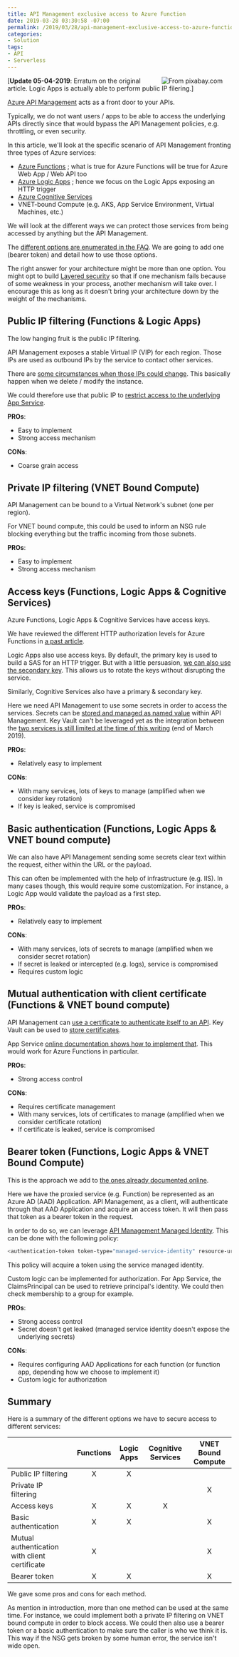 ```yaml
---
title: API Management exclusive access to Azure Function
date: 2019-03-28 03:30:58 -07:00
permalink: /2019/03/28/api-management-exclusive-access-to-azure-function/
categories:
- Solution
tags:
- API
- Serverless
---
```

<img style="float:right;padding-right:20px;" title="From pixabay.com" src="/assets/posts/2019/1/api-management-exclusive-access-to-azure-function/armor-army-ax-226746-e1553699579439.jpg" />

[<strong>Update 05-04-2019</strong>:  Erratum on the original article.  Logic Apps is actually able to perform public IP filering.]

<a href="https://docs.microsoft.com/en-us/azure/api-management/api-management-key-concepts">Azure API Management</a> acts as a front door to your APIs.

Typically, we do not want users / apps to be able to access the underlying APIs directly since that would bypass the API Management policies, e.g. throttling, or even security.

In this article, we'll look at the specific scenario of API Management fronting three types of Azure services:

<ul>
<li><a href="https://docs.microsoft.com/en-us/azure/azure-functions/functions-overview">Azure Functions</a> ; what is true for Azure Functions will be true for Azure Web App / Web API too</li>
<li><a href="https://docs.microsoft.com/en-us/azure/logic-apps/logic-apps-overview">Azure Logic Apps</a> ; hence we focus on the Logic Apps exposing an HTTP trigger</li>
<li><a href="https://docs.microsoft.com/en-us/azure/cognitive-services/">Azure Cognitive Services</a></li>
<li>VNET-bound Compute (e.g. AKS, App Service Environment, Virtual Machines, etc.)</li>
</ul>

We will look at the different ways we can protect those services from being accessed by anything but the API Management.

The <a href="https://docs.microsoft.com/en-us/azure/api-management/api-management-faq#how-can-i-secure-the-connection-between-the-api-management-gateway-and-my-back-end-services">different options are enumerated in the FAQ</a>.  We are going to add one (bearer token) and detail how to use those options.

The right answer for your architecture might be more than one option.  You might opt to build <a href="https://en.wikipedia.org/wiki/Layered_security">Layered security</a> so that if one mechanism fails because of some weakness in your process, another mechanism will take over.  I encourage this as long as it doesn't bring your architecture down by the weight of the mechanisms.

<h2>Public IP filtering (Functions &amp; Logic Apps)</h2>

The low hanging fruit is the public IP filtering.

API Management exposes a stable Virtual IP (VIP) for each region.  Those IPs are used as outbound IPs by the service to contact other services.

There are <a href="https://docs.microsoft.com/en-us/azure/api-management/api-management-faq#is-the-api-management-gateway-ip-address-constant-can-i-use-it-in-firewall-rules">some circumstances when those IPs could change</a>.  This basically happen when we delete / modify the instance.

We could therefore use that public IP to <a href="https://docs.microsoft.com/en-us/azure/app-service/app-service-ip-restrictions">restrict access to the underlying App Service</a>.

<strong>PROs</strong>:
* Easy to implement
* Strong access mechanism

<strong>CONs</strong>:
* Coarse grain access

<h2>Private IP filtering (VNET Bound Compute)</h2>

API Management can be bound to a Virtual Network's subnet (one per region).

For VNET bound compute, this could be used to inform an NSG rule blocking everything but the traffic incoming from those subnets.

<strong>PROs</strong>:
* Easy to implement
* Strong access mechanism

<h2>Access keys (Functions, Logic Apps &amp; Cognitive Services)</h2>

Azure Functions, Logic Apps &amp; Cognitive Services have access keys.

We have reviewed the different HTTP authorization levels for Azure Functions in <a href="https://vincentlauzon.com/2017/12/04/azure-functions-http-authorization-levels/">a past article</a>.

Logic Apps also use access keys.  By default, the primary key is used to build a SAS for an HTTP trigger.  But with a little persuasion, <a href="https://docs.microsoft.com/en-us/azure/logic-apps/logic-apps-securing-a-logic-app#primary-secondary-key">we can also use the secondary key</a>.  This allows us to rotate the keys without disrupting the service.

Similarly, Cognitive Services also have a primary &amp; secondary key.

Here we need API Management to use some secrets in order to access the services.  Secrets can be <a href="https://docs.microsoft.com/en-us/azure/api-management/api-management-howto-properties">stored and managed as named value</a> within API Management.  Key Vault can't be leveraged yet as the integration between the <a href="https://docs.microsoft.com/en-us/azure/api-management/api-management-howto-use-managed-service-identity">two services is still limited at the time of this writing</a> (end of March 2019).

<strong>PROs</strong>:
* Relatively easy to implement

<strong>CONs</strong>:
* With many services, lots of keys to manage (amplified when we consider key rotation)
* If key is leaked, service is compromised

<h2>Basic authentication (Functions, Logic Apps &amp; VNET bound compute)</h2>

We can also have API Management sending some secrets clear text within the request, either within the URL or the payload.

This can often be implemented with the help of infrastructure (e.g. IIS).  In many cases though, this would require some customization.  For instance, a Logic App would validate the payload as a first step.

<strong>PROs</strong>:
* Relatively easy to implement

<strong>CONs</strong>:
* With many services, lots of secrets to manage (amplified when we consider secret rotation)
* If secret is leaked or intercepted (e.g. logs), service is compromised
* Requires custom logic

<h2>Mutual authentication with client certificate (Functions &amp; VNET bound compute)</h2>

API Management can <a href="https://docs.microsoft.com/en-us/azure/api-management/api-management-howto-mutual-certificates-for-clients">use a certificate to authenticate itself to an API</a>.  Key Vault can be used to <a href="https://docs.microsoft.com/en-us/azure/api-management/api-management-howto-use-managed-service-identity#use-the-managed-service-identity-to-access-other-resources">store certificates</a>.

App Service <a href="https://docs.microsoft.com/en-ca/azure/app-service/app-service-web-configure-tls-mutual-auth">online documentation shows how to implement that</a>.  This would work for Azure Functions in particular.

<strong>PROs</strong>:
* Strong access control

<strong>CONs</strong>:
* Requires certificate management
* With many services, lots of certificates to manage (amplified when we consider certificate rotation)
* If certificate is leaked, service is compromised

<h2>Bearer token (Functions, Logic Apps &amp; VNET Bound Compute)</h2>

This is the approach we add to <a href="https://docs.microsoft.com/en-us/azure/api-management/api-management-faq#how-can-i-secure-the-connection-between-the-api-management-gateway-and-my-back-end-services">the ones already documented online</a>.

Here we have the proxied service (e.g. Function) be represented as an Azure AD (AAD) Application.  API Management, as a client, will authenticate through that AAD Application and acquire an access token.  It will then pass that token as a bearer token in the request.

In order to do so, we can leverage <a href="https://docs.microsoft.com/en-us/azure/api-management/api-management-howto-use-managed-service-identity">API Management Managed Identity</a>.  This can be done with the following policy:

```bash
<authentication-token token-type="managed-service-identity" resource-url="AAD APPLICATION ID" />
```

This policy will acquire a token using the service managed identity.

Custom logic can be implemented for authorization.  For App Service, the ClaimsPrincipal can be used to retrieve principal's identity.  We could then check membership to a group for example.

<strong>PROs</strong>:
* Strong access control
* Secret doesn't get leaked (managed service identity doesn't expose the underlying secrets)

<strong>CONs</strong>:
* Requires configuring AAD Applications for each function (or function app, depending how we choose to implement it)
* Custom logic for authorization

<h2>Summary</h2>

Here is a summary of the different options we have to secure access to different services:

<table>
<thead>
<tr>
  <th></th>
  <th align="center">Functions</th>
  <th align="center">Logic Apps</th>
  <th align="center">Cognitive Services</th>
  <th align="center">VNET Bound Compute</th>
</tr>
</thead>
<tbody>
<tr>
  <td>Public IP filtering</td>
  <td align="center">X</td>
  <td align="center">X</td>
  <td align="center"></td>
  <td align="center"></td>
</tr>
<tr>
  <td>Private IP filtering</td>
  <td align="center"></td>
  <td align="center"></td>
  <td align="center"></td>
  <td align="center">X</td>
</tr>
<tr>
  <td>Access keys</td>
  <td align="center">X</td>
  <td align="center">X</td>
  <td align="center">X</td>
  <td align="center"></td>
</tr>
<tr>
  <td>Basic authentication</td>
  <td align="center">X</td>
  <td align="center">X</td>
  <td align="center"></td>
  <td align="center">X</td>
</tr>
<tr>
  <td>Mutual authentication with client certificate</td>
  <td align="center">X</td>
  <td align="center"></td>
  <td align="center"></td>
  <td align="center">X</td>
</tr>
<tr>
  <td>Bearer token</td>
  <td align="center">X</td>
  <td align="center">X</td>
  <td align="center"></td>
  <td align="center">X</td>
</tr>
</tbody>
</table>

We gave some pros and cons for each method.

As mention in introduction, more than one method can be used at the same time.  For instance, we could implement both a private IP filtering on VNET bound compute in order to block access.  We could then also use a bearer token or a basic authentication to make sure the caller is who we think it is.  This way if the NSG gets broken by some human error, the service isn't wide open.